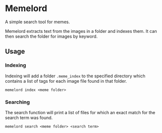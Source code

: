 # Memelord

A simple search tool for memes.

Memelord extracts text from the images in a folder and indexes them. It can then search the folder for images by keyword.

## Usage

### Indexing

Indexing will add a folder `.meme_index` to the specified directory which contains a list of tags for each image file found in that folder.  

```$bash
memelord index <meme folder>
```

### Searching

The search function will print a list of files for which an exact match for the search term was found.

```$bash
memelord search <meme folder> <search term>
```